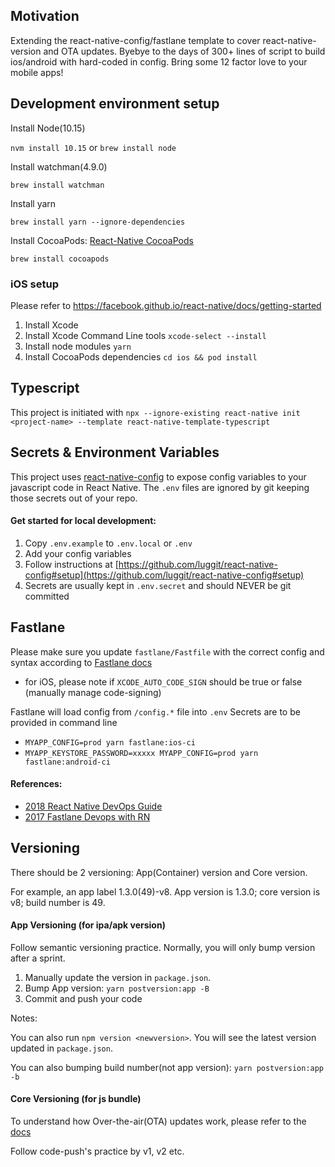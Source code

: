 ## Motivation
Extending the react-native-config/fastlane template to cover react-native-version and OTA updates. Byebye to the days of 300+ lines of script to build ios/android with hard-coded in config. Bring some 12 factor love to your mobile apps!

## Development environment setup
Install Node(10.15)

`nvm install 10.15` or `brew install node`

Install watchman(4.9.0)

`brew install watchman`

Install yarn

`brew install yarn --ignore-dependencies`

Install CocoaPods: [React-Native CocoaPods](https://facebook.github.io/react-native/docs/integration-with-existing-apps#3-install-cocoapods)

`brew install cocoapods`

### iOS setup

Please refer to https://facebook.github.io/react-native/docs/getting-started

1. Install Xcode
2. Install Xcode Command Line tools `xcode-select --install`
3. Install node modules `yarn`
4. Install CocoaPods dependencies `cd ios && pod install`

## Typescript
This project is initiated with `npx --ignore-existing react-native init <project-name> --template react-native-template-typescript`

## Secrets & Environment Variables
This project uses [react-native-config](https://github.com/luggit/react-native-config) to expose config variables to your javascript code in React Native. The `.env` files are ignored by git keeping those secrets out of your repo.

#### Get started for local development:
1. Copy `.env.example` to `.env.local` or `.env`
2. Add your config variables
3. Follow instructions at [https://github.com/luggit/react-native-config#setup](https://github.com/luggit/react-native-config#setup)
4. Secrets are usually kept in `.env.secret` and should NEVER be git committed

## Fastlane
Please make sure you update `fastlane/Fastfile` with the correct config and syntax according to [Fastlane docs](https://docs.fastlane.tools/)

+ for iOS, please note if `XCODE_AUTO_CODE_SIGN` should be true or false (manually manage code-signing)

Fastlane will load config from `/config.*` file into `.env`
Secrets are to be provided in command line

+ `MYAPP_CONFIG=prod yarn fastlane:ios-ci`
+ `MYAPP_KEYSTORE_PASSWORD=xxxxx MYAPP_CONFIG=prod yarn fastlane:android-ci`

#### References:
+ [2018 React Native DevOps Guide](https://medium.com/@tgpski/react-native-devops-guide-2d8e4755ebee)
+ [2017 Fastlane Devops with RN](https://medium.com/react-native-training/fastlane-for-react-native-ios-android-app-devops-8ca85bee614e)

## Versioning ###
There should be 2 versioning: App(Container) version and Core version. 

For example, an app label 1.3.0(49)-v8. App version is 1.3.0; core version is v8; build number is 49.

#### App Versioning (for ipa/apk version)
Follow semantic versioning practice. Normally, you will only bump version after a sprint.
1. Manually update the version in `package.json`.
2. Bump App version: `yarn postversion:app -B`
3. Commit and push your code

Notes: 

You can also run `npm version <newversion>`. You will see the latest version updated in `package.json`. 

You can also bumping build number(not app version): `yarn postversion:app -b` 

#### Core Versioning (for js bundle)
To understand how Over-the-air(OTA) updates work, please refer to the [docs](https://microsoft.github.io/code-push/)

Follow code-push's practice by v1, v2 etc.
